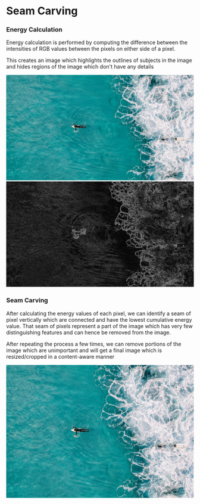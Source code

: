 # Seam Carving

### Energy Calculation

Energy calculation is performed by computing the difference between the intensities
of RGB values between the pixels on either side of a pixel.

This creates an image which highlights the outlines of subjects in the image and hides 
regions of the image which don't have any details

![Surf - Original](../../../resource/img/surfer.jpg)
![Surf - Energy](../../../resource/img/surfer.jpg-energy.jpeg)

### Seam Carving

After calculating the energy values of each pixel, we can identify a seam of pixel
vertically which are connected and have the lowest cumulative energy value. That seam
of pixels represent a part of the image which has very few distinguishing features and 
can hence be removed from the image.

After repeating the process a few times, we can remove portions of the image which are 
unimportant and will get a final image which is resized/cropped in a content-aware manner

![Surf - Resized](../../../resource/img/surfer.jpg-carved-perm.jpg)